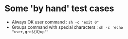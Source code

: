 Some 'by hand' test cases
=========================

* Always OK user command : `sh -c "exit 0"`
* Groups command with special characters : `sh -c 'echo "user,gro${U}up"'`